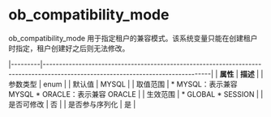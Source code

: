 ob_compatibility_mode 
==========================================

ob_compatibility_mode 用于指定租户的兼容模式。该系统变量只能在创建租户时指定，租户创建好之后则无法修改。


|---------|---------------------------------------------------------------------------------------------------------------------------------|
| **属性**  | **描述**                                                                                                                          |
| 参数类型    | enum                                                                                                                            |
| 默认值     | MYSQL                                                                                                                           |
| 取值范围    | * MYSQL：表示兼容 MYSQL   * ORACLE：表示兼容 ORACLE    |
| 生效范围    | * GLOBAL   * SESSION                         |
| 是否可修改   | 否                                                                                                                               |
| 是否参与序列化 | 是                                                                                                                               |




